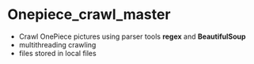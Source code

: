 # Onepiece_crawl_master
- Crawl OnePiece pictures using parser tools **regex** and **BeautifulSoup**
- multithreading crawling
- files stored in local files
